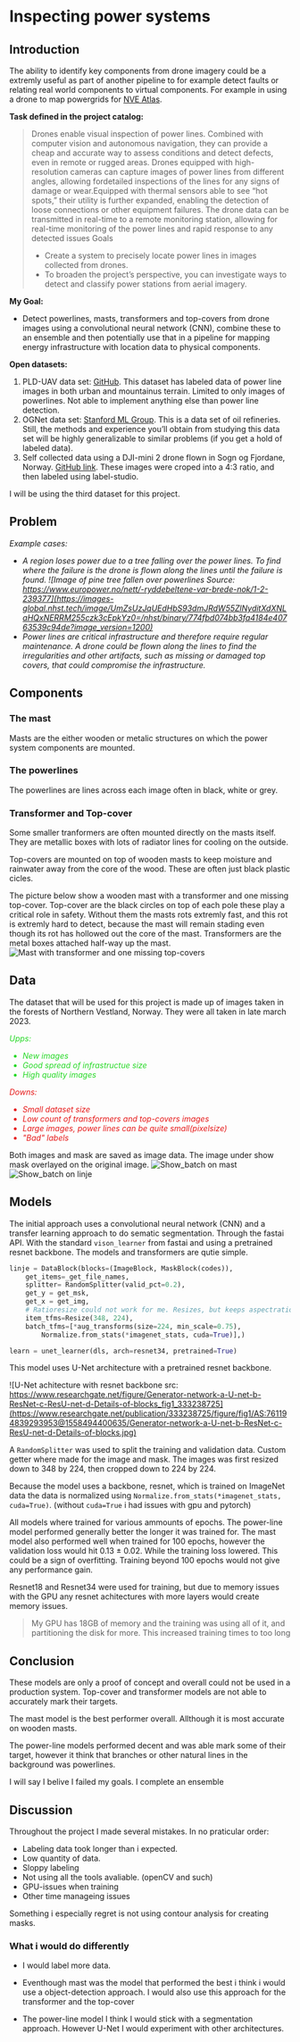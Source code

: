 # Inspecting power systems

## **Introduction**

The ability to identify key components from drone imagery could be a extremly useful as part of another pipeline to for example detect faults or relating real world components to virtual components. For example in using a drone to map powergrids for [NVE Atlas](https://atlas.nve.no/Html5Viewer/index.html?viewer=nveatlas#).

**Task defined in the project catalog:**

<span style="color:hsla(280, 30%, 50%, 1)">

> Drones enable visual inspection of power lines. Combined with computer vision and autonomous navigation, they can provide a cheap and accurate way to assess conditions and detect defects, even in remote or rugged areas. Drones equipped with high-resolution cameras can capture images of power lines from different angles, allowing fordetailed inspections of the lines for any signs of damage or wear.Equipped with thermal sensors able to see “hot spots,” their utility is further expanded, enabling the detection of loose connections or other equipment failures. The drone data can be transmitted in real-time to a remote monitoring station, allowing for real-time monitoring of the power lines and rapid response to any detected issues Goals
>* Create a system to precisely locate power lines in images collected from drones.
>* To broaden the project’s perspective, you can investigate ways to detect and classify power stations from aerial imagery.

</span>

**My Goal:**

* Detect powerlines, masts, transformers and top-covers from drone images using a convolutional neural network (CNN), combine these to an ensemble and then potentially use that in a pipeline for mapping energy infrastructure with location data to physical components.  

**Open datasets:**

1. PLD-UAV data set: [GitHub](https://github.com/SnorkerHeng/PLD-UAV). This dataset has labeled data of power line images in both urban and mountainus terrain. Limited to only images of powerlines. Not able to implement anything else than power line detection.
2. OGNet data set: [Stanford ML Group](https://stanfordmlgroup.github.io/projects/ognet/). This is a data set of oil refineries. Still, the methods and experience you’ll obtain from studying this data set will be highly generalizable to similar problems (if you get a hold of labeled data).
3. Self collected data using a DJI-mini 2 drone flown in Sogn og Fjordane, Norway. [GitHub link](https://github.com/snadderbyte/powerstations). These images were croped into a 4:3 ratio, and then labeled using label-studio.

I will be using the third dataset for this project.

## **Problem**

<i>

Example cases:

* A region loses power due to a tree falling over the power lines. To find where the failure is the drone is flown along the lines until the failure is found. ![Image of pine tree fallen over powerlines Source: https://www.europower.no/nett/-ryddebeltene-var-brede-nok/1-2-239377](https://images-global.nhst.tech/image/UmZsUzJqUEdHbS93dmJRdW55ZlNyditXdXNLaHQxNERRM255czk3cEpkYz0=/nhst/binary/774fbd074bb3fa4184e40763539c94de?image_version=1200)
* Power lines are critical infrastructure and therefore require regular maintenance. A drone could be flown along the lines to find the irregularities and other artifacts, such as missing or damaged top covers, that could compromise the infrastructure.

</i>

## **Components**



### **The mast**

Masts are the either wooden or metalic structures on which the power system components are mounted. 

### **The powerlines**

The powerlines are lines across each image often in black, white or grey. 

### **Transformer and Top-cover**

Some smaller tranformers are often mounted directly on the masts itself. They are metallic boxes with lots of radiator lines for cooling on the outside. 

Top-covers are mounted on top of wooden masts to keep moisture and rainwater away from the core of the wood. These are often just black plastic cicles.

The picture below show a wooden mast with a transformer and one missing top-cover. Top-cover are the black circles on top of each pole these play a critical role in safety. Without them the masts rots extremly fast, and this rot is extremly hard to detect, because the mast will remain stading even though its rot has hollowed out the core of the mast. Transformers are the metal boxes attached half-way up the mast. ![Mast with transformer and one missing top-covers](assets/mast_with_transformer.jpeg)

## **Data**

The dataset that will be used for this project is made up of images taken in the forests of Northern Vestland, Norway. They were all taken in late march 2023.

<i>

<span style="color:hsla(120, 70%, 50%, 1)">

Upps: 
* New images
* Good spread of infrastructue size
* High quality images

</span>

<span style="color:hsla(0, 80%, 50%, 1)">

Downs:
* Small dataset size
* Low count of transformers and top-covers images
* Large images, power lines can be quite small(pixelsize)
* "Bad" labels

</span>

</i>

Both images and mask are saved as image data. The image under show mask overlayed on the original image.
![Show_batch on mast](assets\show_batch_on_mast.png)
![Show_batch on linje](assets\show_batch_on_linje.png)

## **Models**

The initial approach uses a convolutional neural network (CNN) and a transfer learning approach to do sematic segmentation. Through the fastai API. With the standard ``vison_learner`` from fastai and using a pretrained resnet backbone. The models and transformers are qutie simple.

```python
linje = DataBlock(blocks=(ImageBlock, MaskBlock(codes)), 
    get_items=_get_file_names, 
    splitter= RandomSplitter(valid_pct=0.2),
    get_y = get_msk,
    get_x = get_img,
    # Ratioresize could not work for me. Resizes, but keeps aspectratio
    item_tfms=Resize(348, 224),
    batch_tfms=[*aug_transforms(size=224, min_scale=0.75), 
        Normalize.from_stats(*imagenet_stats, cuda=True)],)

learn = unet_learner(dls, arch=resnet34, pretrained=True)
```

This model uses U-Net architecture with a pretrained resnet backbone. 

![U-Net achitecture with resnet backbone src: https://www.researchgate.net/figure/Generator-network-a-U-net-b-ResNet-c-ResU-net-d-Details-of-blocks_fig1_333238725](https://www.researchgate.net/publication/333238725/figure/fig1/AS:761194839293953@1558494400635/Generator-network-a-U-net-b-ResNet-c-ResU-net-d-Details-of-blocks.jpg)

A ``RandomSplitter`` was used to split the training and validation data. Custom getter where made for the image and mask. The images was first resized down to 348 by 224, then cropped down to 224 by 224. 

Because the model uses a backbone, resnet, which is trained on ImageNet data the data is normalized using ``Normalize.from_stats(*imagenet_stats, cuda=True)``. (without ``cuda=True`` i had issues with gpu and pytorch)

All models where trained for various ammounts of epochs. The power-line model performed generally better the longer it was trained for. The mast model also performed well when trained for 100 epochs, however the validation loss would hit 0.13 ± 0.02. While the training loss lowered. This could be a sign of overfitting. Training beyond 100 epochs would not give any performance gain.

Resnet18 and Resnet34 were used for training, but due to memory issues with the GPU any resnet achitectures with more layers would create memory issues. 
> My GPU has 18GB of memory and the training was using all of it, and partitioning the disk for more. This increased training times to too long

## **Conclusion**

These models are only a proof of concept and overall could not be used in a production system. Top-cover and transformer models are not able to accurately mark their targets. 

The mast model is the best performer overall. Allthough it is most accurate on wooden masts. 

The power-line models performed decent and was able mark some of their target, however it think that branches or other natural lines in the background was powerlines.

I will say I belive I failed my goals. I complete an ensemble

## **Discussion**

Throughout the project I made several mistakes. In no praticular order:
* Labeling data took longer than i expected.
* Low quantity of data.
* Sloppy labeling
* Not using all the tools avaliable. (openCV and such)
* GPU-issues when training
* Other time manageing issues

Something i especially regret is not using contour analysis for creating masks.

### **What i would do differently**

* I would label more data.

* Eventhough mast was the model that performed the best i think i would use a object-detection approach. I would also use this approach for the transformer and the top-cover

* The power-line model I think I would stick with a segmentation approach. However U-Net I would experiment with other architectures. 